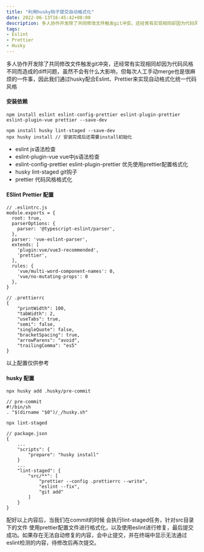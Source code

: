 ```yaml
---
title: "利用husky钩子提交自动格式化"
date: 2022-06-13T16:45:42+08:00
description: 多人协作开发除了共同修改文件触发git冲突，还经常有实现相同却因为代码风格不同而造成的diff问题，虽然不会有什么大影响，但每次人工手动merge也是很麻烦的一件事，因此我们通过husky配合Eslint、Prettier来实现自动格式化统一代码风格
tags:
- Eslint
- Prettier
- Husky
---
```


多人协作开发除了共同修改文件触发git冲突，还经常有实现相同却因为代码风格不同而造成的diff问题，虽然不会有什么大影响，但每次人工手动merge也是很麻烦的一件事，因此我们通过husky配合Eslint、Prettier来实现自动格式化统一代码风格

#### 安装依赖
```
npm install eslint eslint-config-prettier eslint-plugin-prettier eslint-plugin-vue prettier --save-dev

npm install husky lint-staged --save-dev
npx husky install // 安装完成后还需要install初始化
```
- eslint js语法检查
- eslint-plugin-vue vue中js语法检查
- eslint-config-prettier eslint-plugin-prettier 优先使用prettier配置格式化
- husky lint-staged git钩子
- prettier 代码风格格式化

#### ESlint Prettier 配置
```
// .eslintrc.js
module.exports = {
  root: true,
  parserOptions: {
    parser: '@typescript-eslint/parser',
  },
  parser: 'vue-eslint-parser',
  extends: [
    'plugin:vue/vue3-recommended',
    'prettier',
  ],
  rules: {
    'vue/multi-word-component-names': 0,
    'vue/no-mutating-props': 0
  },
}
```

```
// .prettierrc
{
    "printWidth": 100,
    "tabWidth": 2,
    "useTabs": true,
    "semi": false,
    "singleQuote": false,
    "bracketSpacing": true,
    "arrowParens": "avoid",
    "trailingComma": "es5"
}
```
以上配置仅供参考

#### husky 配置
```
npx husky add .husky/pre-commit
```

```
// pre-commit
#!/bin/sh
. "$(dirname "$0")/_/husky.sh"

npx lint-staged
```

```
// package.json
{
    ...
    "scripts": {
        "prepare": "husky install"
    }
    ...
    "lint-staged": {
        "src/**": [
            "prettier --config .prettierrc --write",
            "eslint --fix",
            "git add"
        ]
    }
}
```
配好以上内容后，当我们在commit的时候 会执行lint-staged任务，针对src目录下的文件 使用prettier配置文件进行格式化，以及使用eslint进行修复，最后提交成功。如果存在无法自动修复的内容，会中止提交，并在终端中显示无法通过eslint检测的内容，待修改后再次提交。

